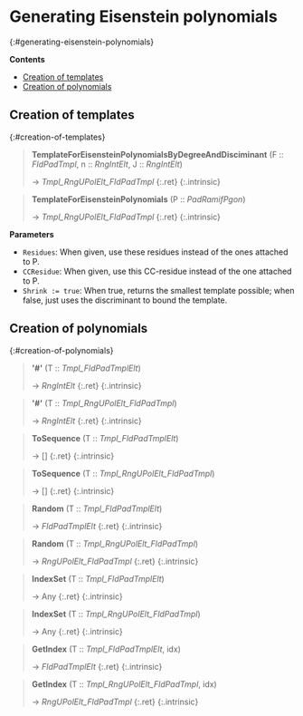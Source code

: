 # Generating Eisenstein polynomials
{:#generating-eisenstein-polynomials}



**Contents**
* [Creation of templates](#creation-of-templates)
* [Creation of polynomials](#creation-of-polynomials)

## Creation of templates
{:#creation-of-templates}

<a id="TemplateForEisensteinPolynomialsByDegreeAndDisciminant--FldPadTmpl--RngIntElt--RngIntElt"></a><a id="TemplateForEisensteinPolynomialsByDegreeAndDisciminant"></a><a id="TemplateForEisensteinPolynomialsByDegreeAndDisciminant--FldPadTmpl--etc"></a>
> **TemplateForEisensteinPolynomialsByDegreeAndDisciminant** (F :: *FldPadTmpl*, n :: *RngIntElt*, J :: *RngIntElt*)
> 
> -> *Tmpl_RngUPolElt_FldPadTmpl*
> {:.ret}
{:.intrinsic}


<a id="TemplateForEisensteinPolynomials"></a><a id="TemplateForEisensteinPolynomials--PadRamifPgon"></a>
> **TemplateForEisensteinPolynomials** (P :: *PadRamifPgon*)
> 
> -> *Tmpl_RngUPolElt_FldPadTmpl*
> {:.ret}
{:.intrinsic}

**Parameters**
- `Residues`: When given, use these residues instead of the ones attached to P.
- `CCResidue`: When given, use this CC-residue instead of the one attached to P.
- `Shrink := true`: When true, returns the smallest template possible; when false, just uses the discriminant to bound the template.

## Creation of polynomials
{:#creation-of-polynomials}

<a id="#"></a><a id="#--Tmpl_FldPadTmplElt"></a>
> **\'#\'** (T :: *Tmpl_FldPadTmplElt*)
> 
> -> *RngIntElt*
> {:.ret}
{:.intrinsic}


<a id="#-2"></a><a id="#--Tmpl_RngUPolElt_FldPadTmpl"></a>
> **\'#\'** (T :: *Tmpl_RngUPolElt_FldPadTmpl*)
> 
> -> *RngIntElt*
> {:.ret}
{:.intrinsic}


<a id="ToSequence"></a><a id="ToSequence--Tmpl_FldPadTmplElt"></a>
> **ToSequence** (T :: *Tmpl_FldPadTmplElt*)
> 
> -> []
> {:.ret}
{:.intrinsic}


<a id="ToSequence-2"></a><a id="ToSequence--Tmpl_RngUPolElt_FldPadTmpl"></a>
> **ToSequence** (T :: *Tmpl_RngUPolElt_FldPadTmpl*)
> 
> -> []
> {:.ret}
{:.intrinsic}


<a id="Random"></a><a id="Random--Tmpl_FldPadTmplElt"></a>
> **Random** (T :: *Tmpl_FldPadTmplElt*)
> 
> -> *FldPadTmplElt*
> {:.ret}
{:.intrinsic}


<a id="Random-2"></a><a id="Random--Tmpl_RngUPolElt_FldPadTmpl"></a>
> **Random** (T :: *Tmpl_RngUPolElt_FldPadTmpl*)
> 
> -> *RngUPolElt_FldPadTmpl*
> {:.ret}
{:.intrinsic}


<a id="IndexSet--Tmpl_FldPadTmplElt"></a><a id="IndexSet"></a>
> **IndexSet** (T :: *Tmpl_FldPadTmplElt*)
> 
> -> Any
> {:.ret}
{:.intrinsic}


<a id="IndexSet-2"></a><a id="IndexSet--Tmpl_RngUPolElt_FldPadTmpl"></a>
> **IndexSet** (T :: *Tmpl_RngUPolElt_FldPadTmpl*)
> 
> -> Any
> {:.ret}
{:.intrinsic}


<a id="GetIndex--Tmpl_FldPadTmplElt--etc"></a><a id="GetIndex--Tmpl_FldPadTmplElt--any"></a><a id="GetIndex"></a>
> **GetIndex** (T :: *Tmpl_FldPadTmplElt*, idx)
> 
> -> *FldPadTmplElt*
> {:.ret}
{:.intrinsic}


<a id="GetIndex--Tmpl_RngUPolElt_FldPadTmpl--any"></a><a id="GetIndex--Tmpl_RngUPolElt_FldPadTmpl--etc"></a><a id="GetIndex-2"></a>
> **GetIndex** (T :: *Tmpl_RngUPolElt_FldPadTmpl*, idx)
> 
> -> *RngUPolElt_FldPadTmpl*
> {:.ret}
{:.intrinsic}



